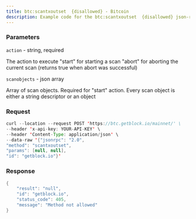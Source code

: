 ```yaml
---
title: btc:scantxoutset  {disallowed} - Bitcoin
description: Example code for the btc:scantxoutset  {disallowed} json-rpc method. Сomplete guide on how to use btc:scantxoutset  {disallowed} json-rpc in GetBlock.io Web3 documentation.
---
```


### Parameters


`action` - string, required

The action to execute "start" for starting a scan "abort" for aborting
the current scan (returns true when abort was successful)

`scanobjects` - json array

Array of scan objects. Required for "start" action. Every scan object is
either a string descriptor or an object

### Request

``` java
curl --location --request POST 'https://btc.getblock.io/mainnet/' \
--header 'x-api-key: YOUR-API-KEY' \
--header 'Content-Type: application/json' \
--data-raw '{"jsonrpc": "2.0",
"method": "scantxoutset",
"params": [null, null],
"id": "getblock.io"}'
```

###  Response

``` java
{
    "result": "null",
    "id": "getblock.io",
    "status_code": 405,
    "message": "Method not allowed"
}
```

